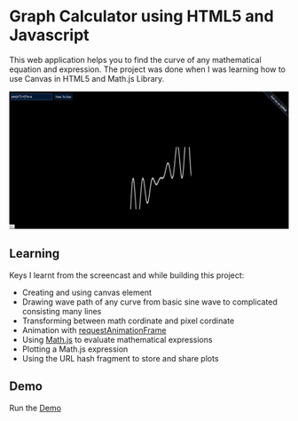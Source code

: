 # Graph Calculator using HTML5 and Javascript
This web application helps you to find the curve of any mathematical equation and expression. The project was done when I was learning how to use Canvas in HTML5 and Math.js Library.


<img src="screenshots/screenshot.png" alt="screenshot"/>


<h2>Learning</h2>
Keys I learnt from the screencast and while building this project:

<ul>
<li>Creating and using canvas element</li>
<li>Drawing wave path of any curve from basic sine wave to complicated consisting many lines</li>
<li>Transforming between math cordinate and pixel cordinate</li>

<li>Animation with <a href="http://www.paulirish.com/2011/requestanimationframe-for-smart-animating/" target="_blank">requestAnimationFrame</a></li>

<li>Using <a href="http://mathjs.org/" target="_blank">Math.js</a> to evaluate mathematical expressions</li>

<li>Plotting a Math.js expression</li>
<li>Using the URL hash fragment to store and share plots</li>

</ul>


<h2>Demo</h2>

Run the <a target="_blank" href="http://abhishekraj.info/apps/Graphical">Demo</a>


